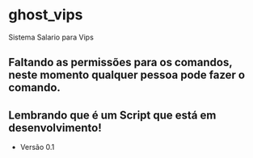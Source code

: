 # ghost_vips
 Sistema Salario para Vips

## Faltando as permissões para os comandos, neste momento qualquer pessoa pode fazer o comando.
## Lembrando que é um Script que está em desenvolvimento!


* Versão 0.1